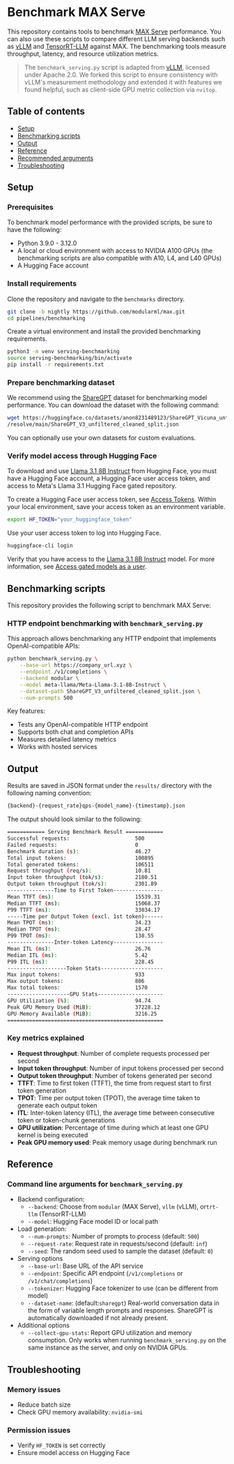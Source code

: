 # Benchmark MAX Serve

This repository contains tools to benchmark
[MAX Serve](https://docs.modular.com/max/serve/) performance. You can also use
these scripts to compare different LLM serving backends such as
[vLLM](https://github.com/vllm-project/vllm) and
[TensorRT-LLM](https://github.com/NVIDIA/TensorRT-LLM) against MAX. The
benchmarking tools measure throughput, latency, and resource utilization
metrics.

> The `benchmark_serving.py` script is adapted from
> [vLLM](https://github.com/vllm-project/vllm/blob/main/benchmarks),
> licensed under Apache 2.0. We forked this script to ensure consistency with
> vLLM's measurement methodology and extended it with features we found helpful,
> such as client-side GPU metric collection via `nvitop`.

## Table of contents

- [Setup](#setup)
- [Benchmarking scripts](#benchmarking-scripts)
- [Output](#output)
- [Reference](#reference)
- [Recommended arguments](#recommended-arguments)
- [Troubleshooting](#troubleshooting)

## Setup

### Prerequisites

To benchmark model performance with the provided scripts, be sure to have the
following:

- Python 3.9.0 - 3.12.0
- A local or cloud environment with access to NVIDIA A100 GPUs (the benchmarking
 scripts are also compatible with A10, L4, and L40 GPUs)
- A Hugging Face account

### Install requirements

Clone the repository and navigate to the `benchmarks` directory.

```bash
git clone -b nightly https://github.com/modularml/max.git
cd pipelines/benchmarking
```

Create a virtual environment and install the provided benchmarking requirements.

```bash
python3 -m venv serving-benchmarking
source serving-benchmarking/bin/activate
pip install -r requirements.txt
```

### Prepare benchmarking dataset

We recommend using the
[ShareGPT](
  https://huggingface.co/datasets/anon8231489123/ShareGPT_Vicuna_unfiltered)
dataset for benchmarking model performance. You can download the dataset with
the following command:

```bash
wget https://huggingface.co/datasets/anon8231489123/ShareGPT_Vicuna_unfiltered\
/resolve/main/ShareGPT_V3_unfiltered_cleaned_split.json
```

You can optionally use your own datasets for custom evaluations.

### Verify model access through Hugging Face

To download and use
[Llama 3.1 8B Instruct](https://huggingface.co/meta-llama/Llama-3.1-8B-Instruct)
from Hugging Face, you must have a Hugging Face account, a Hugging Face user
access token, and access to Meta's Llama 3.1 Hugging Face gated repository.

To create a Hugging Face user access token, see
[Access Tokens](https://huggingface.co/settings/tokens). Within your local
environment, save your access token as an environment variable.

```bash
export HF_TOKEN="your_huggingface_token"
```

Use your user access token to log into Hugging Face.

```bash
huggingface-cli login
```

Verify that you have access to the
[Llama 3.1 8B Instruct](https://huggingface.co/meta-llama/Llama-3.1-8B-Instruct)
model. For more information, see
[Access gated models as a user](
  https://huggingface.co/docs/hub/en/models-gated).

## Benchmarking scripts

This repository provides the following script to benchmark MAX Serve:

### HTTP endpoint benchmarking with `benchmark_serving.py`

This approach allows benchmarking any HTTP endpoint that implements
OpenAI-compatible APIs:

```bash
python benchmark_serving.py \
    --base-url https://company_url.xyz \
    --endpoint /v1/completions \
    --backend modular \
    --model meta-llama/Meta-Llama-3.1-8B-Instruct \
    --dataset-path ShareGPT_V3_unfiltered_cleaned_split.json \
    --num-prompts 500
```

Key features:

- Tests any OpenAI-compatible HTTP endpoint
- Supports both chat and completion APIs
- Measures detailed latency metrics
- Works with hosted services

## Output

Results are saved in JSON format under the `results/` directory with the
following naming convention:

```bash
{backend}-{request_rate}qps-{model_name}-{timestamp}.json
```

The output should look similar to the following:

```bash
============ Serving Benchmark Result ============
Successful requests:                     500
Failed requests:                         0
Benchmark duration (s):                  46.27
Total input tokens:                      100895
Total generated tokens:                  106511
Request throughput (req/s):              10.81
Input token throughput (tok/s):          2180.51
Output token throughput (tok/s):         2301.89
---------------Time to First Token----------------
Mean TTFT (ms):                          15539.31
Median TTFT (ms):                        15068.37
P99 TTFT (ms):                           33034.17
-----Time per Output Token (excl. 1st token)------
Mean TPOT (ms):                          34.23
Median TPOT (ms):                        28.47
P99 TPOT (ms):                           138.55
---------------Inter-token Latency----------------
Mean ITL (ms):                           26.76
Median ITL (ms):                         5.42
P99 ITL (ms):                            228.45
-------------------Token Stats--------------------
Max input tokens:                        933
Max output tokens:                       806
Max total tokens:                        1570
--------------------GPU Stats---------------------
GPU Utilization (%):                     94.74
Peak GPU Memory Used (MiB):              37228.12
GPU Memory Available (MiB):              3216.25
==================================================
```

### Key metrics explained

- **Request throughput**: Number of complete requests processed per second
- **Input token throughput**: Number of input tokens processed per second
- **Output token throughput**: Number of tokens generated per second
- **TTFT**: Time to first token (TTFT), the time from request start to first
token generation
- **TPOT**: Time per output token (TPOT), the average time taken to generate
each output token
- **ITL**: Inter-token latency (ITL), the average time between consecutive token
or token-chunk generations
- **GPU utilization**: Percentage of time during which at least one GPU kernel
is being executed
- **Peak GPU memory used**: Peak memory usage during benchmark run

## Reference

### Command line arguments for `benchmark_serving.py`

- Backend configuration:
  - `--backend`: Choose from `modular` (MAX Serve), `vllm` (vLLM), or`trt-llm`
  (TensorRT-LLM)
  - `--model`: Hugging Face model ID or local path
- Load generation:
  - `--num-prompts`: Number of prompts to process (default: `500`)
  - `--request-rate`: Request rate in requests/second (default: `inf`)
  - `--seed`: The random seed used to sample the dataset (default: `0`)
- Serving options
  - `--base-url`: Base URL of the API service
  - `--endpoint`: Specific API endpoint (`/v1/completions` or
  `/v1/chat/completions`)
  - `--tokenizer`: Hugging Face tokenizer to use (can be different from model)
  - `--dataset-name`: (default:`sharegpt`) Real-world conversation data in the
  form of variable length prompts and responses. ShareGPT is automatically
  downloaded if not already present.
- Additional options
  - `--collect-gpu-stats`: Report GPU utilization and memory consumption.
  Only works when running `benchmark_serving.py` on the same instance as
  the server, and only on NVIDIA GPUs.

## Troubleshooting

### Memory issues

- Reduce batch size
- Check GPU memory availability: `nvidia-smi`

### Permission issues

- Verify `HF_TOKEN` is set correctly
- Ensure model access on Hugging Face
